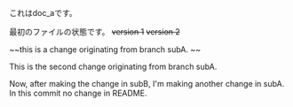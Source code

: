 これはdoc_aです。

最初のファイルの状態です。
~~version 1~~
~~version 2~~ 


~~this is a change originating from branch subA. ~~

This is the second change originating from branch subA.

Now, after making the change in subB, I'm making another change in subA.
In this commit no change in README.

